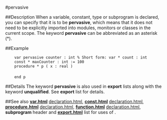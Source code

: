 
#pervasive

##Description
When a variable, constant, type or subprogram is declared, you can specify that it is to be **pervasive**, which means that it does not need to be explicitly imported into modules, monitors or classes in the current scope. The keyword **pervasive** can be abbreviated as an asterisk (*).

##Example

        var pervasive counter : int % Short form: var * count : int
        const * maxCounter : int := 100
        procedure * p ( x : real )
            
        end p
##Details
The keyword **pervasive** is also used in **export** lists along with the keyword **unqualified**. See **export** list for details.

##See also
**[var.html](var)** [declaration.html](declaration), **[const.html](const)** [declaration.html](declaration), **[procedure.html](procedure)** [declaration.html](declaration), **[function.html](function)** [declaration.html](declaration), **subprogram** header and **[export.html](export)** list for uses of **[](pervasive)**.
